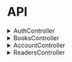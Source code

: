 # API
<details><summary>AuthController</summary>
<details><summary><code>GET</code> <code><b>/api/auth/checkauth</b></code> <code>(Проверка)</code></summary>

Возвращает
```json
{
	"auth" : true,
	"token" : "xsfsgrddgrge454etre6ytgrfy45",
	"session" : "35435trdgd5ed4trt4g",
	"expired" : 86400,
	"timeout" : 86400,
	"user_data" : [
	  "id" : 1,
	  "login" : "user", //имя 
	  "sname" : "ivanov", // фамилия 
	  "fname" : "ivan", //имя 
	  "lname" : "ivanich", //отчество 
	  "gender" : 1,
	  "email" : "user@example.com",
	  "tel" : "87011234567",
	  "about" : "i am proger",
	  "iin" : "123456789012",
	  "avatar" : "img.png",
	],
}
```
	
</details>

<details><summary><code>POST</code> <code><b>/api/auth/login</b></code> <code>(Логин, авторизация)</code></summary>
	
Принимает
```json
{
	"username" : "login", //имя
	"password" : "qwerty12345", //пароль
}
```
	
Возвращает
```json
{	
	"token" : "xsfsgrddgrge454etre6ytgrfy45",
	"session" : "35435trdgd5ed4trt4g",
	"expired" : "86400",
	"timeout" : "86400",
	"user_data" :  [
	  "id" : "1",
	  "login" : "user", //имя 
	  "sname" : "ivanov", // фамилия
	  "fname" : "ivan", //имя 
	  "lname" : "ivanich", //отчество
	  "gender" : 1,
	  "email" : "user@example.com",
	  "tel" : "87011234567",
	  "about" : "i am proger",
	  "iin" : "123456789012",
	  "avatar" : "img.png", \\Аватарка 
	],
}
```


</details>

<details><summary><code>GET</code> <code><b>/api/auth/logout</b></code> <code>(Деавторизация)</code></summary>

Возвращает
```json
{
	"success" : "true", \\Выход с аккаунта, перебрасывает на страницу входа\\
}
```
</details>
</details>

<details><summary>BooksController</summary>

<details><summary><code>GET</code> <code><b>/api/books</b></code> <code>(Книги)</code></summary>

Возвращает
```json
{
  "list": [
    {
      "id": 3,
      "name": "dsadsa",
      "count": 1,
      "publishing": ""
    },
    {
      "id": 8,
      "name": "dsadsa",
      "count": 1,
      "publishing": ""
    }
  ],
  "count": 2
}
```
</details>

<details><summary><code>POST</code> <code><b>/api/books</b></code> <code>(Книги)</code></summary>

Принимает

```json
{
  "id": "21312312", //айди записи
  "reader_id": "2121312312", //айди читателя
  "book_id": "21312321", //айди книги
  "date_start": "1 января 2025", //дата выдачи
  "date_end_plan": "10 января 2026", //дата возвращения
  "date_end_fact": "15 января 2026", //дата возвращения по факту
}
```

Возвращает

```json
{
  "list": [
    {
      "id": 1,
      "fio": "test student",
      "group": "vtipob-42",
      "iin": "4294967295"
    },
    {
      "id": 2,
      "fio": "test student 2",
      "group": "vtipob-42",
      "iin": "4294967294"
    }
  ],
  "count": 2
}
```

</details>

<details><summary><code>GET</code> <code><b>/api/books/{id}</b></code> <code>(Книги по id)</code></summary>

Принимает
```json
	\\КНИГА ПО АЙДИ\\
```
Возвращает
```json
{
   "id": 3,
   "name": "dsadsa",
   "count": 1,
   "publishing": ""
}
```
</details>

<details><summary><code>POST</code> <code><b>/api/books/{id}</b></code> <code>(Книги по id)</code></summary>

Принимает
```json
{
	"name": "namebook ivana",
	"count": "1",
}
```
Возвращает
```json
{
   "success": "success",
}
```
</details>

<details><summary><code>DELETE</code> <code><b>/books/{id}</b></code> <code>(Книги по id)</code></summary>

Возвращает
```json
{
	"success": "success",
}
```
</details>

<details><summary><code>GET</code> <code><b>/api/books-issued</b></code> <code>(Выдача книг)</code></summary>

Принимает
```json
{
	"data": "request->input()",
}
```
Возвращает
```json
{
	"list" : "list",
	"count" : "count",
}
```
</details>

<details><summary><code>POST</code> <code><b>/api/books-issued</b></code> <code>(POST параметр Выдача Книги)</code></summary>

Принимает
```json
{
	"book_id" : "32432432",
	"reader_id" : "423432432",
	"date_start" : "1 января 2025",
	"date_end" : "15 января 2026",
}
```
Возвращает
```json
{
	"id" : "1",
	"success" : "true",
}
```
</details>

<details><summary><code>GET</code> <code><b>/api/books-issued</b></code> <code>(Выдача Книги)</code></summary>

Принимает
```json
	\\ВЫДАЧА КНИГИ\\
```
</details>

<details><summary><code>POST</code> <code><b>/api/books-issued</b></code> <code>(POST параметр выдача Книги)</code></summary>

Принимает
```json
{
	"date_end": "15 января 2026",
}
```
Возвращает
```json
{
  "list": [
    {
      "id": 3,
      "reader_id": 2,
      "book_id": 3,
      "date_start": "2022-12-22 05:34:56",
      "date_end_plan": "2022-12-22 05:34:56",
      "date_end_fact": "0000-00-00 00:00:00",
      "book_name": "dsadsa",
      "book_publishing": "",
      "reader_fio": "test student 2",
      "reader_group": "vtipob-42",
      "reader_iin": "4294967294"
    }
  ],
  "count": 1
}
```
</details>

<details><summary><code>DELETE</code> <code><b>/api/books-issued</b></code> <code>(Удаление выданной книги)</code></summary>

Возвращает
```json
{	
	"success": "success", \\УДАЛЕНИЕ КНИГИ
}
```
</details>
</details>

<details><summary>AccountController</summary>
<details><summary><code>GET</code> <code><b>/api/user</b></code> <code>(Пользователь)</code></summary>

Принимает
```json
{
	"login": "Логин"
	"idUser": "Айди Пользователя"
}	
```
Возвращает
```json
{
	"list" : "list",
	"count" : "count",
}
```
</details>	
<details><summary><code>POST</code> <code><b>/api/user</b></code> <code>(POST параметр Пользователя)</code></summary>

Принимает
```json
{
	"name" : "ivan"
	"count" : "2",
}
```
Возвращает
```json
{
	"id" : "id", \\\\
	"success" : "(bool)""id",
}
```	
</details>

<details><summary><code>GET</code> <code><b>/api/user{id}</b></code> <code>(Пользователь по id)</code></summary>

Принимает
```json
	
	\\ПОИСК ПОЛЬЗОВАТЕЛЯ ПО АЙДИ

```
</details>

<details><summary><code>POST</code> <code><b>/api/user{id}</b></code> <code>(POST параметр Пользователя по id)</code></summary>

Принимает
```json
{
	"name" : "ivan",
	"count" : "1",
}
```	
Возвращает
```json
{
	"success" : "success", \\добавление пользователя
}
```	
</details>
	
<details><summary><code>DELETE</code> <code><b>/api/user{id}</b></code> <code>(Удаление Пользователя по id)</code></summary>

Возвращает
```json
{
	"success" : "success", \\удаление пользователя по айди
}
```
</details>
</details>

<details><summary>ReadersController</summary>
<details><summary><code>GET</code> <code><b>/api/readers</b></code> <code>(Читатели)</code></summary>
	
Возвращает
```json
{
	"list" : "list", \\выдача список читателей
	"count" : "count", \\кол-во выданных книг
}
```
</details>

<details><summary><code>POST</code> <code><b>/api/readers</b></code> <code>(Читатели)</code></summary>

Принимает
```json
{
	"fio" : "Ivan Ivanov Ivanovih",
	"group" : "POb-42",
	"iin" : "123456789012",
}
```		
Возвращает
```json
{
	"id" : "id", \\айди
	"success" : "(bool)""id", \\выдача информации
}
```
</details>

<details><summary><code>GET</code> <code><b>/api/readers/{id}</b></code> <code>(Читатель по id)</code></summary>
```json
\\ ПОИСК ЧИТАТЕЛЯ ПО АЙДИ \\
```
</details>

<details><summary><code>POST</code> <code><b>/api/readers/{id}</b></code> <code>(POST параметр Читатель по id)</code></summary>

Принимает
```json
{
	"fio" : "ivanov ivan ivanich",
	"group" : "POb-42",
	"iin" : "123456789012",
}
```	
Возвращает
```json
{
	"success" : "success", \\информация о студенте
}
```	
</details>

<details><summary><code>DELETE</code> <code><b>/api/readers/{id}</b></code> <code>(Удаление Читателя по id)</code></summary>

Возвращает
```json
{
	"success" : "success", \\получение id читателя\\
}
```	
</details>

<details><summary><code>GET</code> <code><b>/api/readers-debtors</b></code> <code>(Читатели должники)</code></summary>
	
Возвращает
```json
{
	"list" : "list", \\выдаёт список читателей должников\\
	"count" : "count", \\кол-во книг которые они не вернули\\
}
```	
</details>

<details><summary><code>GET</code> <code><b>/api/readers-debtors</b></code> <code>(Читатели должники)</code></summary>
	
Возвращает
```json
{
	"list" : "list", \\выдаёт список читателей должников
	"count" : "count", \\кол-во книг которые они не вернули
}
```	
</details>